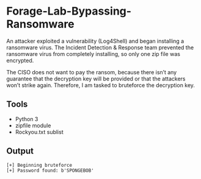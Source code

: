 # Forage-Lab-Bypassing-Ransomware

An attacker exploited a vulnerability (Log4Shell) and began installing a ransomware virus. The Incident Detection & Response team prevented the ransomware virus from completely installing, so only one zip file was encrypted. 

The CISO does not want to pay the ransom, because there isn’t any guarantee that the decryption key will be provided or that the attackers won’t strike again. Therefore, I am tasked to bruteforce the decryption key.

## Tools
- Python 3
- zipfile module
- Rockyou.txt sublist

## Output
```
[+] Beginning bruteforce 
[+] Password found: b'SPONGEBOB'
```
